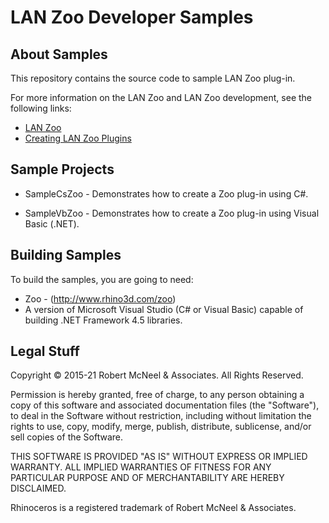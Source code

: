 LAN Zoo Developer Samples
=========================

About Samples
--------------------
This repository contains the source code to sample LAN Zoo plug-in.

For more information on the LAN Zoo and LAN Zoo development, see the
following links:

* [LAN Zoo](http://www.rhino3d.com/zoo)
* [Creating LAN Zoo Plugins](http://developer.rhino3d.com/guides/rhinocommon/creating-zoo-plugins/)

Sample Projects
--------------------
* SampleCsZoo - Demonstrates how to create a Zoo plug-in using C#.

* SampleVbZoo - Demonstrates how to create a Zoo plug-in using Visual Basic (.NET).

Building Samples
--------------------
To build the samples, you are going to need:

* Zoo - (http://www.rhino3d.com/zoo)
* A version of Microsoft Visual Studio (C#  or Visual Basic) capable of building .NET Framework 4.5 libraries.

Legal Stuff
-----------
Copyright © 2015-21 Robert McNeel & Associates. All Rights Reserved.

Permission is hereby granted, free of charge, to any person obtaining a copy of
this software and associated documentation files (the "Software"), to deal in
the Software without restriction, including without limitation the rights to use,
copy, modify, merge, publish, distribute, sublicense, and/or sell copies of the
Software.

THIS SOFTWARE IS PROVIDED "AS IS" WITHOUT EXPRESS OR IMPLIED WARRANTY. ALL IMPLIED
WARRANTIES OF FITNESS FOR ANY PARTICULAR PURPOSE AND OF MERCHANTABILITY ARE HEREBY
DISCLAIMED.

Rhinoceros is a registered trademark of Robert McNeel & Associates.
